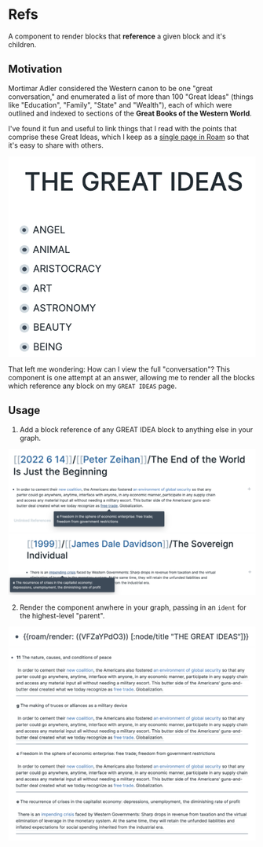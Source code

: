 # Refs

A component to render blocks that __reference__ a given block and it's children.

## Motivation

Mortimar Adler considered the Western canon to be one "great conversation," and enumerated a list of more than 100 "Great Ideas" (things like "Education", "Family", "State" and "Wealth"), each of which were outlined and indexed to sections of the __Great Books of the Western World__.

I've found it fun and useful to link things that I read with the points that comprise these Great Ideas, which I keep as a [single page in Roam](https://roamresearch.com/#/app/chm-demo/page/_n27ziq13) so that it's easy to share with others.

![](../resources/great_ideas.png)

That left me wondering: How can I view the full "conversation"? This component is one attempt at an answer, allowing me to render all the blocks which reference any block on my `GREAT IDEAS` page.

## Usage

1. Add a block reference of any GREAT IDEA block to anything else in your graph.

![](../resources/zeihan.png)
![](../resources/davidson.png)

2. Render the component anwhere in your graph, passing in an `ident` for the highest-level "parent".

![](../resources/ref-render.png)
![](../resources/refs.png)